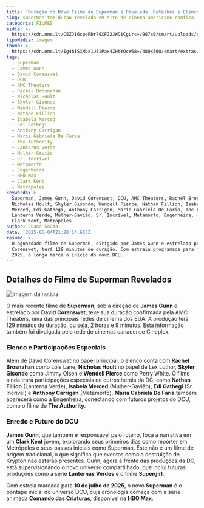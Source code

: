 ```yaml
---
title: 'Duração do Novo Filme de Superman é Revelada: Detalhes e Elenco'
slug: superman-tem-durao-revelada-em-site-de-cinema-americano-confira
categoria: FILMES
midia: >-
  https://cdn.ome.lt/C5ZJI6cpePDr79XFJ2JWDiCgLrc=/987x0/smart/uploads/conteudo/fotos/superman-cinemacon_V6owruw.png
tipoMidia: imagem
thumb: >-
  https://cdn.ome.lt/Ig4bISXMbx1U5iPax4ZHtYQcW68=/480x360/smart/extras/conteudos/superman-trailer_Ebppojo.jpg
tags:
  - Superman
  - James Gunn
  - David Corenswet
  - DCU
  - AMC Theaters
  - Rachel Brosnahan
  - Nicholas Hoult
  - Skyler Gisondo
  - Wendell Pierce
  - Nathan Fillion
  - Isabela Merced
  - Edi Gathegi
  - Anthony Carrigan
  - María Gabriela De Faria
  - The Authority
  - Lanterna Verde
  - Mulher-Gavião
  - Sr. Incrível
  - Metamorfo
  - Engenheira
  - HBO Max
  - Clark Kent
  - Metrópoles
keywords: >-
  Superman, James Gunn, David Corenswet, DCU, AMC Theaters, Rachel Brosnahan,
  Nicholas Hoult, Skyler Gisondo, Wendell Pierce, Nathan Fillion, Isabela
  Merced, Edi Gathegi, Anthony Carrigan, María Gabriela De Faria, The Authority,
  Lanterna Verde, Mulher-Gavião, Sr. Incrível, Metamorfo, Engenheira, HBO Max,
  Clark Kent, Metrópoles
author: Luana Souza
data: '2025-06-04T21:20:14.655Z'
resumo: >-
  O aguardado filme de Superman, dirigido por James Gunn e estrelado por David
  Corenswet, terá 129 minutos de duração. Com estreia programada para julho de
  2025, o longa marca o início do novo DCU.
---
```


## Detalhes do Filme de Superman Revelados

![Imagem da notícia](https://cdn.ome.lt/dWd99wMpZjvCMgck4FCMUoJuJ4k=/fit-in/837x500/smart/uploads/conteudo/fotos/superman-duracao.jpg)

O mais recente filme de **Superman**, sob a direção de **James Gunn** e estrelado por **David Corenswet**, teve sua duração confirmada pela AMC Theaters, uma das principais redes de cinema dos EUA. A produção terá 129 minutos de duração, ou seja, 2 horas e 9 minutos. Esta informação também foi divulgada pela rede de cinemas canadense Cineplex.

### Elenco e Participações Especiais

Além de David Corenswet no papel principal, o elenco conta com **Rachel Brosnahan** como Lois Lane, **Nicholas Hoult** no papel de Lex Luthor, **Skyler Gisondo** como Jimmy Olsen e **Wendell Pierce** como Perry White. O filme ainda trará participações especiais de outros heróis da DC, como **Nathan Fillion** (Lanterna Verde), **Isabela Merced** (Mulher-Gavião), **Edi Gathegi** (Sr. Incrível) e **Anthony Carrigan** (Metamorfo). **María Gabriela De Faria** também aparecerá como a Engenheira, conectando com futuros projetos do DCU, como o filme de **The Authority**. 

### Enredo e Futuro do DCU

**James Gunn**, que também é responsável pelo roteiro, foca a narrativa em um **Clark Kent** jovem, explorando seus primeiros dias como repórter em Metrópoles e seus passos iniciais como Superman. Este não é um filme de origem tradicional, o que significa que eventos como a destruição de Krypton não estarão presentes. Gunn, agora à frente das produções da DC, está supervisionando o novo universo compartilhado, que inclui futuras produções como a série **Lanternas Verdes** e o filme **Supergirl**. 

Com estreia marcada para **10 de julho de 2025**, o novo **Superman** é o pontapé inicial do universo DCU, cuja cronologia começa com a série animada **Comando das Criaturas**, disponível na **HBO Max**.
